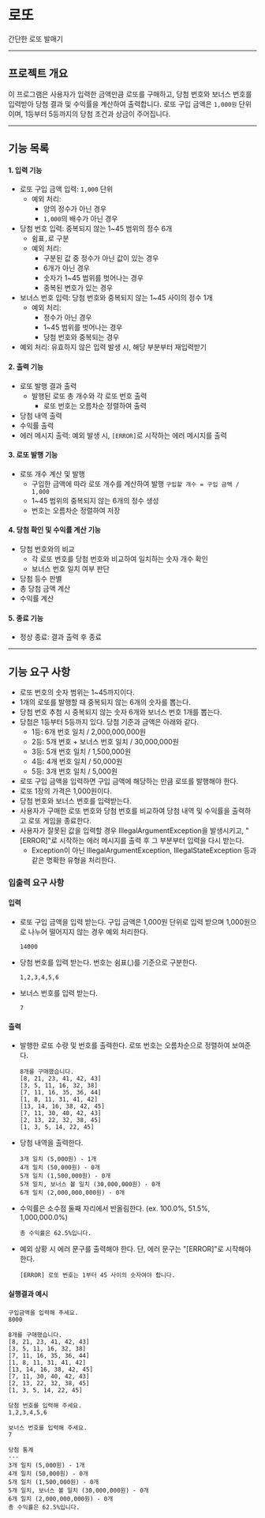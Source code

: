 # 로또
간단한 로또 발매기

---

## 프로젝트 개요
이 프로그램은 사용자가 입력한 금액만큼 로또를 구매하고, 당첨 번호와 보너스 번호를 입력받아 당첨 결과 및 수익률을 계산하여 출력합니다. 로또 구입 금액은 `1,000원` 단위이며, 1등부터 5등까지의 당첨 조건과 상금이 주어집니다.

---

## 기능 목록 
#### 1. 입력 기능
- 로또 구입 금액 입력: `1,000` 단위
  - 예외 처리:
    - 양의 정수가 아닌 경우
    - `1,000`의 배수가 아닌 경우
- 당첨 번호 입력: 중복되지 않는 1~45 범위의 정수 6개 
  - 쉼표`,`로 구분
  - 예외 처리:
    - 구분된 값 중 정수가 아닌 값이 있는 경우
    - 6개가 아닌 경우
    - 숫자가 1~45 범위를 벗어나는 경우
    - 중복된 변호가 있는 경우
- 보너스 번호 입력: 당첨 번호와 중복되지 않는 1~45 사이의 정수 1개
  - 예외 처리:
    - 정수가 아닌 경우
    - 1~45 범위를 벗어나는 경우
    - 당첨 번호와 중복되는 경우
- 예외 처리: 유효하지 않은 입력 발생 시, 해당 부분부터 재입력받기

#### 2. 출력 기능
- 로또 발행 결과 출력
  - 발행된 로또 총 개수와 각 로또 번호 출력
    - 로또 번호는 오름차순 정렬하여 출력
- 당첨 내역 출력
- 수익률 출력
- 에러 메시지 출력: 예외 발생 시, `[ERROR]`로 시작하는 에러 메시지를 출력

#### 3. 로또 발행 기능
- 로또 개수 계산 및 발행
  - 구입한 금액에 따라 로또 개수를 계산하여 발행
    `구입할 개수 = 구입 금액 / 1,000`
  - 1~45 범위의 중복되지 않는 6개의 정수 생성
  - 번호는 오름차순 정렬하여 저장

#### 4. 당첨 확인 및 수익률 계산 기능
- 당첨 번호와의 비교
  - 각 로또 번호를 당첨 번호와 비교하여 일치하는 숫자 개수 확인
  - 보너스 번호 일치 여부 판단
- 당첨 등수 판별
- 총 당첨 금액 계산
- 수익률 계산

#### 5. 종료 기능
- 정상 종료: 결과 출력 후 종료

---

## 기능 요구 사항
- 로또 번호의 숫자 범위는 1~45까지이다.
- 1개의 로또를 발행할 때 중복되지 않는 6개의 숫자를 뽑는다.
- 당첨 번호 추첨 시 중복되지 않는 숫자 6개와 보너스 번호 1개를 뽑는다.
- 당첨은 1등부터 5등까지 있다. 당첨 기준과 금액은 아래와 같다.
  - 1등: 6개 번호 일치 / 2,000,000,000원
  - 2등: 5개 번호 + 보너스 번호 일치 / 30,000,000원
  - 3등: 5개 번호 일치 / 1,500,000원
  - 4등: 4개 번호 일치 / 50,000원
  - 5등: 3개 번호 일치 / 5,000원
- 로또 구입 금액을 입력하면 구입 금액에 해당하는 만큼 로또를 발행해야 한다.
- 로또 1장의 가격은 1,000원이다.
- 당첨 번호와 보너스 번호를 입력받는다.
- 사용자가 구매한 로또 번호와 당첨 번호를 비교하여 당첨 내역 및 수익률을 출력하고 로또 게임을 종료한다.
- 사용자가 잘못된 값을 입력할 경우 IllegalArgumentException을 발생시키고, "[ERROR]"로 시작하는 에러 메시지를 출력 후 그 부분부터 입력을 다시 받는다.
  - Exception이 아닌 IllegalArgumentException, IllegalStateException 등과 같은 명확한 유형을 처리한다.

### 입출력 요구 사항
#### 입력
- 로또 구입 금액을 입력 받는다. 구입 금액은 1,000원 단위로 입력 받으며 1,000원으로 나누어 떨어지지 않는 경우 예외 처리한다.
    ```text
    14000
    ```
- 당첨 번호를 입력 받는다. 번호는 쉼표(,)를 기준으로 구분한다.
    ```
    1,2,3,4,5,6
    ```
- 보너스 번호를 입력 받는다.
    ```text
    7
    ```
#### 출력
- 발행한 로또 수량 및 번호를 출력한다. 로또 번호는 오름차순으로 정렬하여 보여준다.
    ```
    8개를 구매했습니다.
    [8, 21, 23, 41, 42, 43]
    [3, 5, 11, 16, 32, 38]
    [7, 11, 16, 35, 36, 44]
    [1, 8, 11, 31, 41, 42]
    [13, 14, 16, 38, 42, 45]
    [7, 11, 30, 40, 42, 43]
    [2, 13, 22, 32, 38, 45]
    [1, 3, 5, 14, 22, 45]
    ```  
    
- 당첨 내역을 출력한다.
    ```text
    3개 일치 (5,000원) - 1개
    4개 일치 (50,000원) - 0개
    5개 일치 (1,500,000원) - 0개
    5개 일치, 보너스 볼 일치 (30,000,000원) - 0개
    6개 일치 (2,000,000,000원) - 0개
    ```
- 수익률은 소수점 둘째 자리에서 반올림한다. (ex. 100.0%, 51.5%, 1,000,000.0%)
    ```text
    총 수익률은 62.5%입니다.
    ```  
- 예외 상황 시 에러 문구를 출력해야 한다. 단, 에러 문구는 "[ERROR]"로 시작해야 한다.
    ```text
    [ERROR] 로또 번호는 1부터 45 사이의 숫자여야 합니다.
    ```
#### 실행결과 예시
```text
구입금액을 입력해 주세요.
8000

8개를 구매했습니다.
[8, 21, 23, 41, 42, 43] 
[3, 5, 11, 16, 32, 38] 
[7, 11, 16, 35, 36, 44] 
[1, 8, 11, 31, 41, 42] 
[13, 14, 16, 38, 42, 45] 
[7, 11, 30, 40, 42, 43] 
[2, 13, 22, 32, 38, 45] 
[1, 3, 5, 14, 22, 45]

당첨 번호를 입력해 주세요.
1,2,3,4,5,6

보너스 번호를 입력해 주세요.
7

당첨 통계
---
3개 일치 (5,000원) - 1개
4개 일치 (50,000원) - 0개
5개 일치 (1,500,000원) - 0개
5개 일치, 보너스 볼 일치 (30,000,000원) - 0개
6개 일치 (2,000,000,000원) - 0개
총 수익률은 62.5%입니다.
```